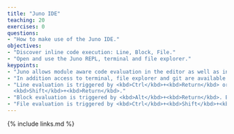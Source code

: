 ```yaml
---
title: "Juno IDE"
teaching: 20
exercises: 0
questions:
- "How to make use of the Juno IDE."
objectives:
- "Discover inline code execution: Line, Block, File."
- "Open and use the Juno REPL, terminal and file explorer."
keypoints:
- "Juno allows module aware code evaluation in the editor as well as in the built-in REPL"
- "In addition access to terminal, file explorer and git are available."
- "Line evaluation is triggered by <kbd>Ctrl</kbd>+<kbd>Return</kbd> or
  <kbd>Shift</kbd>+<kbd>Return</kbd>."
- "Block evaluation is triggered by <kbd>Alt</kbd>+<kbd>Return</kbd>. Blocks are marked by `##`."
- "File evaluation is triggered by <kbd>Ctrl</kbd>+<kbd>Shift</kbd>+<kbd>Return</kbd>."
---
```


{% include links.md %}
